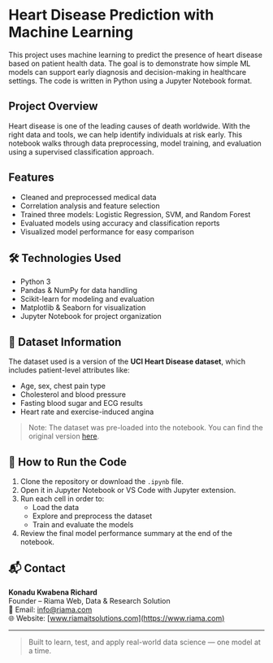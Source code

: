 # Heart Disease Prediction with Machine Learning

This project uses machine learning to predict the presence of heart disease based on patient health data. The goal is to demonstrate how simple ML models can support early diagnosis and decision-making in healthcare settings. The code is written in Python using a Jupyter Notebook format.

## Project Overview

Heart disease is one of the leading causes of death worldwide. With the right data and tools, we can help identify individuals at risk early. This notebook walks through data preprocessing, model training, and evaluation using a supervised classification approach.

## Features

- Cleaned and preprocessed medical data
- Correlation analysis and feature selection
- Trained three models: Logistic Regression, SVM, and Random Forest
- Evaluated models using accuracy and classification reports
- Visualized model performance for easy comparison

## 🛠 Technologies Used

- Python 3
- Pandas & NumPy for data handling
- Scikit-learn for modeling and evaluation
- Matplotlib & Seaborn for visualization
- Jupyter Notebook for project organization

## 📂 Dataset Information

The dataset used is a version of the **UCI Heart Disease dataset**, which includes patient-level attributes like:
- Age, sex, chest pain type
- Cholesterol and blood pressure
- Fasting blood sugar and ECG results
- Heart rate and exercise-induced angina

> Note: The dataset was pre-loaded into the notebook. You can find the original version [here](https://archive.ics.uci.edu/ml/datasets/Heart+Disease).

## 🚀 How to Run the Code

1. Clone the repository or download the `.ipynb` file.
2. Open it in Jupyter Notebook or VS Code with Jupyter extension.
3. Run each cell in order to:
   - Load the data
   - Explore and preprocess the dataset
   - Train and evaluate the models
4. Review the final model performance summary at the end of the notebook.

## 📬 Contact

**Konadu Kwabena Richard**  
Founder – Riama Web, Data & Research Solution  
📧 Email: info@riama.com  
🌐 Website: [www.riamaitsolutions.com](https://www.riama.com)

---

> Built to learn, test, and apply real-world data science — one model at a time.
